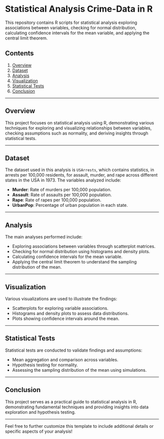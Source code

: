 # Statistical Analysis Crime-Data in R

This repository contains R scripts for statistical analysis exploring associations between variables, checking for normal distribution, calculating confidence intervals for the mean variable, and applying the central limit theorem.

## Contents

1. [Overview](#overview)
2. [Dataset](#dataset)
3. [Analysis](#analysis)
4. [Visualization](#visualization)
5. [Statistical Tests](#statistical-tests)
6. [Conclusion](#conclusion)

---

## Overview

This project focuses on statistical analysis using R, demonstrating various techniques for exploring and visualizing relationships between variables, checking assumptions such as normality, and deriving insights through statistical tests.

---

## Dataset

The dataset used in this analysis is `USArrests`, which contains statistics, in arrests per 100,000 residents, for assault, murder, and rape across different states in the USA in 1973. The variables analyzed include:

- **Murder**: Rate of murders per 100,000 population.
- **Assault**: Rate of assaults per 100,000 population.
- **Rape**: Rate of rapes per 100,000 population.
- **UrbanPop**: Percentage of urban population in each state.

---

## Analysis

The main analyses performed include:

- Exploring associations between variables through scatterplot matrices.
- Checking for normal distribution using histograms and density plots.
- Calculating confidence intervals for the mean variable.
- Applying the central limit theorem to understand the sampling distribution of the mean.

---

## Visualization

Various visualizations are used to illustrate the findings:

- Scatterplots for exploring variable associations.
- Histograms and density plots to assess data distributions.
- Plots showing confidence intervals around the mean.

---

## Statistical Tests

Statistical tests are conducted to validate findings and assumptions:

- Mean aggregation and comparison across variables.
- Hypothesis testing for normality.
- Assessing the sampling distribution of the mean using simulations.

---

## Conclusion

This project serves as a practical guide to statistical analysis in R, demonstrating fundamental techniques and providing insights into data exploration and hypothesis testing.

---

Feel free to further customize this template to include additional details or specific aspects of your analysis!
